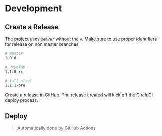 # Development

## Create a Release

The project uses `semver` without the `v`.  Make sure to use proper identifiers for release on non master branches.

```bash
# master
1.0.0

# develop
1.1.0-rc

# (all else)
1.1.1-pre
```

Create a release in GitHub.  The release created will kick off the CircleCI deploy process.

## Deploy

> Automatically done by GitHub Actions
